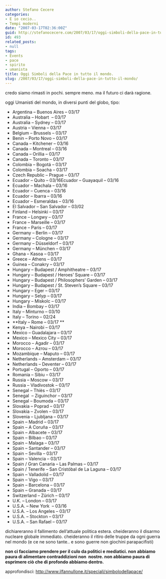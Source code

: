 ```yaml
---
author: Stefano Cecere
categories:
- E io cecio..
- Tempi moderni
date: "2007-03-17T02:36:00Z"
guid: http://stefanocecere.com/2007/03/17/oggi-simboli-della-pace-in-tutto-il-mondo/
id: 493
related_posts:
- null
tags:
- Events
- pace
- spirito
- umanista
title: Oggi Simboli della Pace in tutto il mondo.
slug: /2007/03/17/oggi-simboli-della-pace-in-tutto-il-mondo/
---
```


credo siamo rimasti in pochi. sempre meno. ma il futuro ci darà ragione.

oggi Umanisti del mondo, in diversi punti del globo, tipo:

  * Argentina &#8211; Buenos Aires &#8211; 03/17
  * Australia &#8211; Hobart  &#8211; 03/17
  * Australia &#8211; Sydney &#8211; 03/17
  * Austria &#8211; Vienna &#8211; 03/17
  * Belgium &#8211; Brussels &#8211; 03/17
  * Benin &#8211; Porto Novo &#8211; 03/17
  * Canada &#8211; Kitchener &#8211; 03/16
  * Canada &#8211; Montreal &#8211; 03/16
  * Canada &#8211; Orillia &#8211; 03/17
  * Canada &#8211; Toronto &#8211; 03/17
  * Colombia &#8211; Bogotá &#8211; 03/17
  * Colombia &#8211; Soacha &#8211; 03/17
  * Czech Republic &#8211; Prague &#8211; 03/17
  * Ecuador &#8211; Quito &#8211; 03/16Ecuador &#8211; Guayaquil &#8211; 03/16
  * Ecuador &#8211; Machala &#8211; 03/16
  * Ecuador &#8211; Cuenca &#8211; 03/16
  * Ecuador &#8211; Ibarra &#8211; 03/16
  * Ecuador &#8211; Esmeraldas &#8211; 03/16
  * El Salvador &#8211; San Salvador &#8211; 03/02
  * Finland &#8211; Helsinki &#8211; 03/17
  * France &#8211; Longwy &#8211; 03/17
  * France &#8211; Marseille &#8211; 03/17
  * France &#8211; Paris &#8211; 03/17
  * Germany &#8211; Berlin &#8211; 03/17
  * Germany &#8211; Cologne &#8211; 03/17
  * Germany &#8211; Düsseldorf &#8211; 03/17
  * Germany &#8211; München &#8211; 03/17
  * Ghana &#8211; Kasoa &#8211; 03/17
  * Greece &#8211; Athens &#8211; 03/17
  * Guinea &#8211; Conakry &#8211; 03/17
  * Hungary &#8211; Budapest / Amphitheatre &#8211; 03/17
  * Hungary &#8211; Budapest / Heroes&#8217; Square &#8211; 03/17
  * Hungary &#8211; Budapest / Philosophers&#8217; Garden &#8211; 03/17
  * Hungary &#8211; Budapest / St. Steven&#8217;s Square &#8211; 03/17
  * Hungary &#8211; Eger &#8211; 03/17
  * Hungary &#8211; Selyp &#8211; 03/17
  * Hungary &#8211; Miskolc &#8211; 03/17
  * India &#8211; Bombay &#8211; 03/17
  * Italy &#8211; Minturno &#8211; 03/10
  * Italy &#8211; Torino &#8211; 02/24
  * **Italy &#8211; Rome &#8211; 03/17 **
  * Kenya &#8211; Nairobi &#8211; 03/17
  * Mexico &#8211; Guadalajara &#8211; 03/17
  * Mexico &#8211; Mexico City &#8211; 03/17
  * Morocco &#8211; Agadir &#8211; 03/17
  * Morocco &#8211; Azrou &#8211; 03/17
  * Mozambique &#8211; Maputo &#8211; 03/17
  * Netherlands &#8211; Amsterdam &#8211; 03/17
  * Netherlands &#8211; Deventer &#8211; 03/17
  * Portugal &#8211; Oporto &#8211; 03/17
  * Romania &#8211; Sibiu &#8211; 03/17
  * Russia &#8211; Moscow &#8211; 03/17
  * Russia &#8211; Vladivostok &#8211; 03/17
  * Senegal &#8211; Thiès &#8211; 03/17
  * Senegal  &#8211; Ziguinchor &#8211; 03/17
  * Senegal &#8211; Boumoda &#8211; 03/17
  * Slovakia &#8211; Poprad &#8211; 03/17
  * Slovakia &#8211; Zvolen &#8211; 03/17
  * Slovenia &#8211; Ljubljana &#8211; 03/17
  * Spain &#8211; Madrid &#8211; 03/17
  * Spain &#8211; A Coruña &#8211; 03/17
  * Spain &#8211; Albacete &#8211; 03/17
  * Spain &#8211; Bilbao &#8211; 03/17
  * Spain &#8211; Malaga &#8211; 03/17
  * Spain &#8211; Santander &#8211; 03/17
  * Spain &#8211; Sevilla &#8211; 03/17
  * Spain &#8211; Valencia &#8211; 03/17
  * Spain / Gran Canaria &#8211; Las Palmas &#8211; 03/17
  * Spain / Tenerife &#8211; San Cristóbal de La Laguna &#8211; 03/17
  * Spain &#8211; Valladolid &#8211; 03/17
  * Spain &#8211; Vigo &#8211; 03/17
  * Spain &#8211; Barcelona &#8211; 03/17
  * Spain &#8211; Granada &#8211; 03/17
  * Switzerland &#8211; Zürich &#8211; 03/17
  * U.K. &#8211; London &#8211; 03/17
  * U.S.A. &#8211; New York  &#8211; 03/16
  * U.S.A. &#8211; Los Angeles &#8211; 03/17
  * U.S.A. &#8211; Stockton &#8211; 03/17
  * U.S.A. &#8211; San Rafael &#8211; 03/17

dichiareranno il fallimento dell&#8217;attuale politica estera. cheideranno il disarmo nucleare globale immediato. cheideranno il ritiro delle truppe da ogni guerra nel mondo (e ce ne sono tante.. e sono guerre non giochini parapacifisti)

**non ci facciamo prendere per il culo da politici e mediatici. non abbiamo paura di alimentare contraddizioni non  nostre. non abbiamo paura di esprimere ciò che di profondo abbiamo dentro.**

approfondisci: <a href="http://www.ilfannullone.it/speciali/simbolodellapace/" target="_blank">http://www.ilfannullone.it/speciali/simbolodellapace/</a>